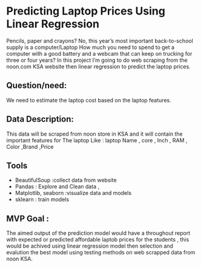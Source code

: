 # Predicting Laptop Prices Using Linear Regression

Pencils, paper and crayons? No, this year’s most important back-to-school supply is a computer/Laptop
How much you need to spend to get a computer with a good battery and a webcam that can keep on trucking for three or four years?
In this project I’m going to do web scraping from the noon.com KSA website then linear regression to predict the laptop prices.

## Question/need:
We need to estimate the laptop cost based on the laptop features.

## Data Description:
This data will be scraped from noon store in KSA and it will contain the important features for The laptop 
Like : laptop Name , core , Inch , RAM , Color ,Brand ,Price

## Tools

- BeautifulSoup :collect data from website 
- Pandas : Explore and Clean data , 
- Matplotlib, seaborn :visualize data and models 
- sklearn : train models

## MVP Goal :
The aimed output of the prediction model would have a throughout report with expected or predicted affordable laptob prices for the students , this would be achived using linear regression model then selection and evalution the best model using testing methods on web scrapped data from noon  KSA.

